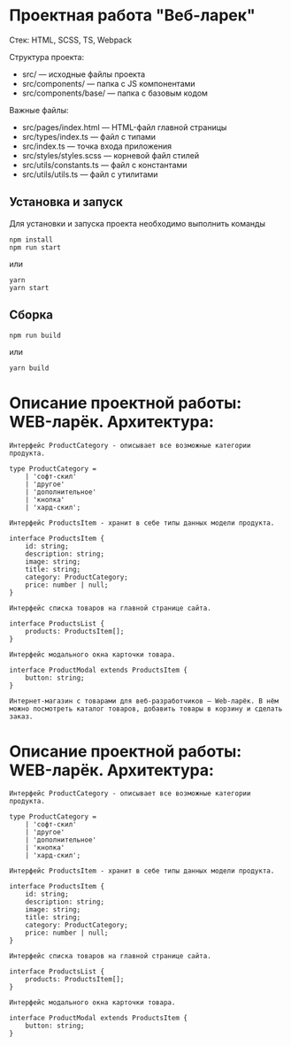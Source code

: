 # Проектная работа "Веб-ларек"

Стек: HTML, SCSS, TS, Webpack

Структура проекта:
- src/ — исходные файлы проекта
- src/components/ — папка с JS компонентами
- src/components/base/ — папка с базовым кодом

Важные файлы:
- src/pages/index.html — HTML-файл главной страницы
- src/types/index.ts — файл с типами
- src/index.ts — точка входа приложения
- src/styles/styles.scss — корневой файл стилей
- src/utils/constants.ts — файл с константами
- src/utils/utils.ts — файл с утилитами

## Установка и запуск
Для установки и запуска проекта необходимо выполнить команды

```
npm install
npm run start
```

или

```
yarn
yarn start
```
## Сборка

```
npm run build
```

или

```
yarn build
```

# Описание проектной работы: WEB-ларёк. Архитектура:

`Интерфейс ProductCategory - описывает все возможные категории продукта.  `

```
type ProductCategory =
	| 'софт-скил'
	| 'другое'
	| 'дополнительное'
	| 'кнопка'
	| 'хард-скил';

```

`Интерфейс ProductsItem - хранит в себе типы данных модели продукта. `

```
interface ProductsItem {
	id: string;
	description: string;
	image: string;
	title: string;
	category: ProductCategory;
	price: number | null;
}

```
`Интерфейс списка товаров на главной странице сайта.`

```
interface ProductsList {
	products: ProductsItem[];
}
```

`Интерфейс модального окна карточки товара.` 

```
interface ProductModal extends ProductsItem {
	button: string;
}
```

`Интернет-магазин с товарами для веб-разработчиков — Web-ларёк. В нём можно посмотреть каталог товаров, добавить товары в корзину и сделать заказ.` 

# Описание проектной работы: WEB-ларёк. Архитектура:

`Интерфейс ProductCategory - описывает все возможные категории продукта.  `

```
type ProductCategory =
	| 'софт-скил'
	| 'другое'
	| 'дополнительное'
	| 'кнопка'
	| 'хард-скил';

```

`Интерфейс ProductsItem - хранит в себе типы данных модели продукта. `

```
interface ProductsItem {
	id: string;
	description: string;
	image: string;
	title: string;
	category: ProductCategory;
	price: number | null;
}

```
`Интерфейс списка товаров на главной странице сайта.`

```
interface ProductsList {
	products: ProductsItem[];
}
```

`Интерфейс модального окна карточки товара.` 

```
interface ProductModal extends ProductsItem {
	button: string;
}
```